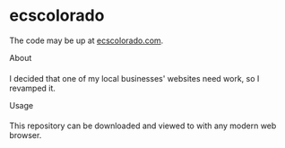 ecscolorado
===========

The code may be up at [ecscolorado.com](http://www.ecscolorado.com/).

About
####

I decided that one of my local businesses' websites need work, so I revamped it.

Usage
####

This repository can be downloaded and viewed to with any modern web browser.

